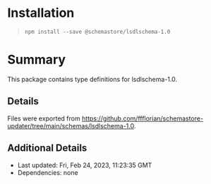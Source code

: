 # Installation
> `npm install --save @schemastore/lsdlschema-1.0`

# Summary
This package contains type definitions for lsdlschema-1.0.

## Details
Files were exported from https://github.com/ffflorian/schemastore-updater/tree/main/schemas/lsdlschema-1.0.

## Additional Details
* Last updated: Fri, Feb 24, 2023, 11:23:35 GMT
* Dependencies: none
